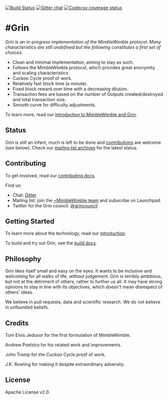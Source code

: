 [![Build Status](https://travis-ci.org/mimblewimble/grin.svg?branch=master)](https://travis-ci.org/mimblewimble/grin) [![Gitter chat](https://badges.gitter.im/grin_community/Lobby.png)](https://gitter.im/grin_community/Lobby) [![Codecov coverage status](https://codecov.io/gh/mimblewimble/grin/branch/master/graph/badge.svg)](https://codecov.io/gh/mimblewimble/grin)

# #Grin

_Grin is an in-progress implementation of the MimbleWimble protocol. Many characteristics are still undefined but the following constitutes a first set of choices:_

  * Clean and minimal implementation, aiming to stay as such.
  * Follows the MimbleWimble protocol, which provides great anonymity and scaling characteristics.
  * Cuckoo Cycle proof of work.
  * Relatively fast block time (a minute).
  * Fixed block reward over time with a decreasing dilution.
  * Transaction fees are based on the number of Outputs created/destroyed and total transaction size.
  * Smooth curve for difficulty adjustments.

To learn more, read our [introduction to MimbleWimble and Grin](doc/intro.md).

## Status

Grin is still an infant, much is left to be done and [contributions](CONTRIBUTING.md) are welcome (see below). Check our [mailing list archives](https://lists.launchpad.net/mimblewimble/) for the latest status.

## Contributing

To get involved, read our [contributing docs](CONTRIBUTING.md).

Find us:

* Chat: [Gitter](https://gitter.im/grin_community/Lobby).
* Mailing list: join the [~MimbleWimble team](https://launchpad.net/~mimblewimble) and subscribe on Launchpad.
* Twitter for the Grin council: [@grincouncil](https://twitter.com/grincouncil)

## Getting Started

To learn more about the technology, read our [introduction](doc/intro.md).

To build and try out Grin, see the [build docs](doc/build.md).

## Philosophy

Grin likes itself small and easy on the eyes. It wants to be inclusive and welcoming for all walks of life, without judgement. Grin is terribly ambitious, but not at the detriment of others, rather to further us all. It may have strong opinions to stay in line with its objectives, which doesn't mean disrespect of others' ideas.

We believe in pull requests, data and scientific research. We do not believe in unfounded beliefs.

## Credits

Tom Elvis Jedusor for the first formulation of MimbleWimble.

Andrew Poelstra for his related work and improvements.

John Tromp for the Cuckoo Cycle proof of work.

J.K. Rowling for making it despite extraordinary adversity.

## License

Apache License v2.0.
